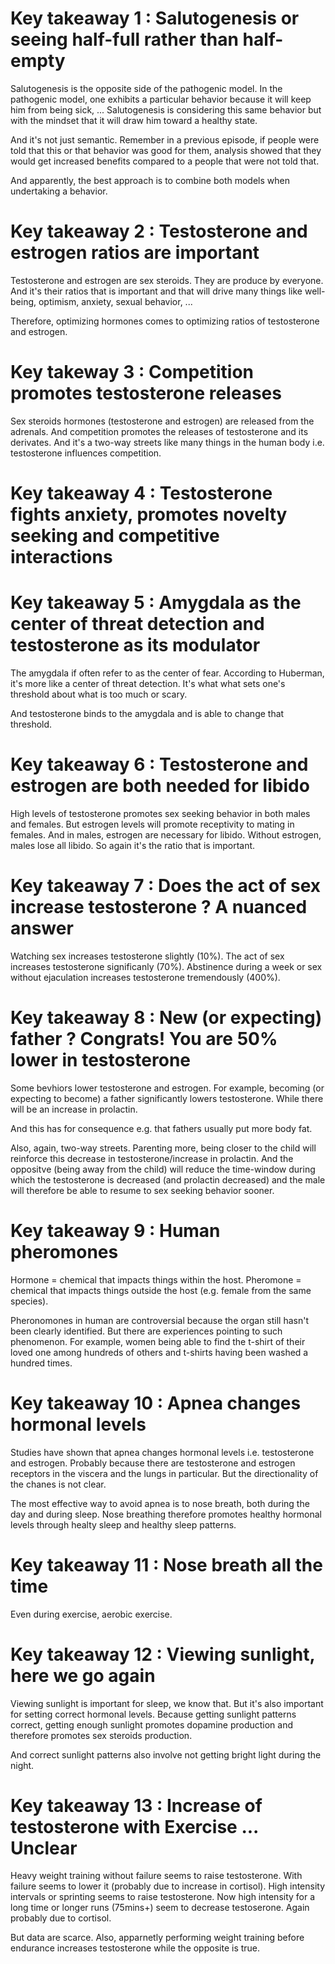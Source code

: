 









# Key takeaway 1 : Salutogenesis or seeing half-full rather than half-empty
Salutogenesis is the opposite side of the pathogenic model. In the pathogenic model, one exhibits a particular behavior because it will keep him from being sick, ... Salutogenesis is considering this same behavior but with the mindset that it will draw him toward a healthy state.

And it's not just semantic. Remember in a previous episode, if people were told that this or that behavior was good for them, analysis showed that they would get increased benefits compared to a people that were not told that.

And apparently, the best approach is to combine both models when undertaking a behavior.

# Key takeaway 2 : Testosterone and estrogen ratios are important
Testosterone and estrogen are sex steroids. They are produce by everyone. And it's their ratios that is important and that will drive many things like well-being, optimism, anxiety, sexual behavior, ...

Therefore, optimizing hormones comes to optimizing ratios of testosterone and estrogen. 

# Key takeway 3 : Competition promotes testosterone releases
Sex steroids hormones (testosterone and estrogen) are released from the adrenals. And competition promotes the releases of testosterone and its derivates. And it's a two-way streets like many things in the human body i.e. testosterone influences competition. 

# Key takeaway 4 : Testosterone fights anxiety, promotes novelty seeking and competitive interactions


# Key takeaway 5 : Amygdala as the center of threat detection and testosterone as its modulator
The amygdala if often refer to as the center of fear. According to Huberman, it's more like a center of threat detection. It's what what sets one's threshold about what is too much or scary. 

And testosterone binds to the amygdala and is able to change that threshold.

# Key takeaway 6 : Testosterone and estrogen are both needed for libido
High levels of testosterone promotes sex seeking behavior in both males and females. But estrogen levels will promote receptivity to mating in females. And in males, estrogen are necessary for libido. Without estrogen, males lose all libido. So again it's the ratio that is important. 

# Key takeaway 7 : Does the act of sex increase testosterone ? A nuanced answer
Watching sex increases testosterone slightly (10%). The act of sex increases testosterone significanly (70%). Abstinence during a week or sex without ejaculation increases testosterone tremendously (400%).

# Key takeaway 8 : New (or expecting) father ? Congrats! You are 50% lower in testosterone
Some bevhiors lower testosterone and estrogen. For example, becoming (or expecting to become) a father significantly lowers testosterone. While there will be an increase in prolactin.

And this has for consequence e.g. that fathers usually put more body fat.

Also, again, two-way streets. Parenting more, being closer to the child will reinforce this decrease in testosterone/increase in prolactin. And the oppositve (being away from the child) will reduce the time-window during which the testosterone is decreased (and prolactin decreased) and the male will therefore be able to resume to sex seeking behavior sooner.

# Key takeaway 9 : Human pheromones
Hormone = chemical that impacts things within the host. Pheromone = chemical that impacts things outside the host (e.g. female from the same species). 

Pheronomones in human are controversial because the organ still hasn't been clearly identified. But there are experiences pointing to such phenomenon. For example, women being able to find the t-shirt of their loved one among hundreds of others and t-shirts having been washed a hundred times.

# Key takeaway 10 : Apnea changes hormonal levels
Studies have shown that apnea changes hormonal levels i.e. testosterone and estrogen. Probably because there are testosterone and estrogen receptors in the viscera and the lungs in particular. But the directionality of the chanes is not clear. 

The most effective way to avoid apnea is to nose breath, both during the day and during sleep. Nose breathing therefore promotes healthy hormonal levels through healty sleep and healthy sleep patterns. 

# Key takeaway 11 : Nose breath all the time
Even during exercise, aerobic exercise.

# Key takeaway 12 : Viewing sunlight, here we go again
Viewing sunlight is important for sleep, we know that. But it's also important for setting correct hormonal levels. Because getting sunlight patterns correct, getting enough sunlight promotes dopamine production and therefore promotes sex steroids production. 

And correct sunlight patterns also involve not getting bright light during the night.

# Key takeaway 13 : Increase of testosterone with Exercise ... Unclear
Heavy weight training without failure seems to raise testosterone. With failure seems to lower it (probably due to increase in cortisol).
High intensity intervals or sprinting seems to raise testosterone. Now high intensity for a long time or longer runs (75mins+) seem to decrease testoserone. Again probably due to cortisol.

But data are scarce. Also, apparnetly performing weight training before endurance increases testosterone while the opposite is true. 




